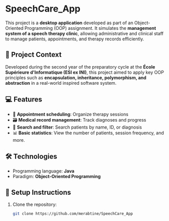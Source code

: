 # SpeechCare_App

This project is a **desktop application** developed as part of an Object-Oriented Programming (OOP) assignment. It simulates the **management system of a speech therapy clinic**, allowing administrative and clinical staff to manage patients, appointments, and therapy records efficiently.

## 🧠 Project Context

Developed during the second year of the preparatory cycle at the **École Supérieure d'Informatique (ESI ex INI)**, this project aimed to apply key OOP principles such as **encapsulation, inheritance, polymorphism, and abstraction** in a real-world inspired software system.

## 💻 Features

- 📅 **Appointment scheduling**: Organize therapy sessions  
- 🗃️ **Medical record management**: Track diagnoses and progress  
- 🔎 **Search and filter**: Search patients by name, ID, or diagnosis  
- 📊 **Basic statistics**: View the number of patients, session frequency, and more.

## 🛠️ Technologies

- Programming language: **Java**
- Paradigm: **Object-Oriented Programming**


## 🚀 Setup Instructions

1. Clone the repository:
   ```bash
   git clone https://github.com/merabtine/SpeechCare_App
    ```

